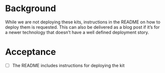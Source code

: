 # Background

While we are not deploying these kits, instructions in the README on how to deploy them is requested. This can also be delivered as a blog post if it’s for a newer technology that doesn’t have a well defined deployment story.

# Acceptance

- [ ] The README includes instructions for deploying the kit
